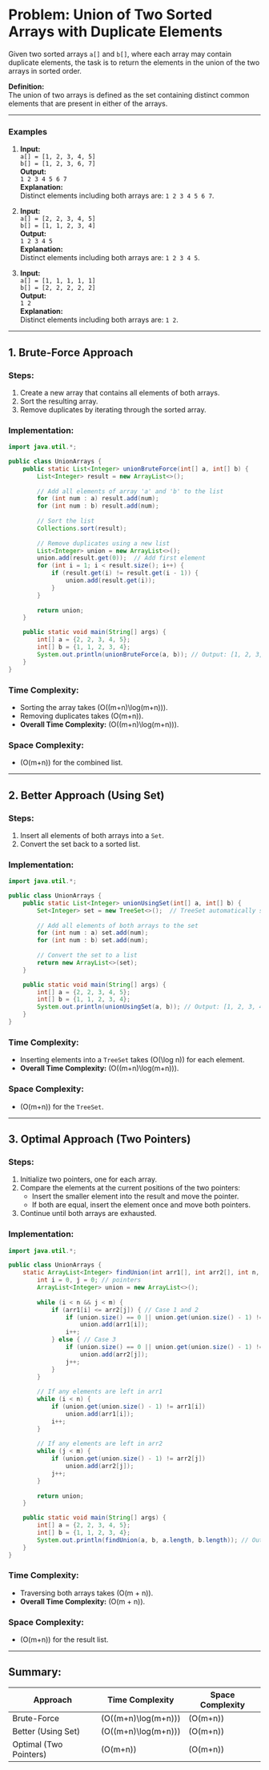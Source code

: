 
# Problem: Union of Two Sorted Arrays with Duplicate Elements

Given two sorted arrays `a[]` and `b[]`, where each array may contain duplicate elements, the task is to return the elements in the union of the two arrays in sorted order.

**Definition:**  
The union of two arrays is defined as the set containing distinct common elements that are present in either of the arrays.

---

### Examples

1. **Input:**  
   `a[] = [1, 2, 3, 4, 5]`  
   `b[] = [1, 2, 3, 6, 7]`  
   **Output:**  
   `1 2 3 4 5 6 7`  
   **Explanation:**  
   Distinct elements including both arrays are: `1 2 3 4 5 6 7`.

2. **Input:**  
   `a[] = [2, 2, 3, 4, 5]`  
   `b[] = [1, 1, 2, 3, 4]`  
   **Output:**  
   `1 2 3 4 5`  
   **Explanation:**  
   Distinct elements including both arrays are: `1 2 3 4 5`.

3. **Input:**  
   `a[] = [1, 1, 1, 1, 1]`  
   `b[] = [2, 2, 2, 2, 2]`  
   **Output:**  
   `1 2`  
   **Explanation:**  
   Distinct elements including both arrays are: `1 2`.

---

## 1. Brute-Force Approach

### Steps:
1. Create a new array that contains all elements of both arrays.
2. Sort the resulting array.
3. Remove duplicates by iterating through the sorted array.

### Implementation:
```java
import java.util.*;

public class UnionArrays {
    public static List<Integer> unionBruteForce(int[] a, int[] b) {
        List<Integer> result = new ArrayList<>();
        
        // Add all elements of array 'a' and 'b' to the list
        for (int num : a) result.add(num);
        for (int num : b) result.add(num);
        
        // Sort the list
        Collections.sort(result);
        
        // Remove duplicates using a new list
        List<Integer> union = new ArrayList<>();
        union.add(result.get(0));  // Add first element
        for (int i = 1; i < result.size(); i++) {
            if (result.get(i) != result.get(i - 1)) {
                union.add(result.get(i));
            }
        }
        
        return union;
    }

    public static void main(String[] args) {
        int[] a = {2, 2, 3, 4, 5};
        int[] b = {1, 1, 2, 3, 4};
        System.out.println(unionBruteForce(a, b)); // Output: [1, 2, 3, 4, 5]
    }
}
```

### Time Complexity:
- Sorting the array takes \(O((m+n)\log(m+n))\).
- Removing duplicates takes \(O(m+n)\).
- **Overall Time Complexity:** \(O((m+n)\log(m+n))\).

### Space Complexity:
- \(O(m+n)\) for the combined list.

---

## 2. Better Approach (Using Set)

### Steps:
1. Insert all elements of both arrays into a `Set`.
2. Convert the set back to a sorted list.

### Implementation:
```java
import java.util.*;

public class UnionArrays {
    public static List<Integer> unionUsingSet(int[] a, int[] b) {
        Set<Integer> set = new TreeSet<>();  // TreeSet automatically sorts elements
        
        // Add all elements of both arrays to the set
        for (int num : a) set.add(num);
        for (int num : b) set.add(num);
        
        // Convert the set to a list
        return new ArrayList<>(set);
    }

    public static void main(String[] args) {
        int[] a = {2, 2, 3, 4, 5};
        int[] b = {1, 1, 2, 3, 4};
        System.out.println(unionUsingSet(a, b)); // Output: [1, 2, 3, 4, 5]
    }
}
```

### Time Complexity:
- Inserting elements into a `TreeSet` takes \(O(\log n)\) for each element.
- **Overall Time Complexity:** \(O((m+n)\log(m+n))\).

### Space Complexity:
- \(O(m+n)\) for the `TreeSet`.

---

## 3. Optimal Approach (Two Pointers)

### Steps:
1. Initialize two pointers, one for each array.
2. Compare the elements at the current positions of the two pointers:
   - Insert the smaller element into the result and move the pointer.
   - If both are equal, insert the element once and move both pointers.
3. Continue until both arrays are exhausted.

### Implementation:
```java
import java.util.*;

public class UnionArrays {
    static ArrayList<Integer> findUnion(int arr1[], int arr2[], int n, int m) {
        int i = 0, j = 0; // pointers
        ArrayList<Integer> union = new ArrayList<>();
        
        while (i < n && j < m) {
            if (arr1[i] <= arr2[j]) { // Case 1 and 2
                if (union.size() == 0 || union.get(union.size() - 1) != arr1[i])
                    union.add(arr1[i]);
                i++;
            } else { // Case 3
                if (union.size() == 0 || union.get(union.size() - 1) != arr2[j])
                    union.add(arr2[j]);
                j++;
            }
        }
        
        // If any elements are left in arr1
        while (i < n) {
            if (union.get(union.size() - 1) != arr1[i])
                union.add(arr1[i]);
            i++;
        }
        
        // If any elements are left in arr2
        while (j < m) {
            if (union.get(union.size() - 1) != arr2[j])
                union.add(arr2[j]);
            j++;
        }
        
        return union;
    }

    public static void main(String[] args) {
        int[] a = {2, 2, 3, 4, 5};
        int[] b = {1, 1, 2, 3, 4};
        System.out.println(findUnion(a, b, a.length, b.length)); // Output: [1, 2, 3, 4, 5]
    }
}
```

### Time Complexity:
- Traversing both arrays takes \(O(m + n)\).
- **Overall Time Complexity:** \(O(m + n)\).

### Space Complexity:
- \(O(m+n)\) for the result list.

--- 

## Summary:

| Approach                | Time Complexity            | Space Complexity |
|-------------------------|----------------------------|------------------|
| Brute-Force             | \(O((m+n)\log(m+n))\)      | \(O(m+n)\)       |
| Better (Using Set)      | \(O((m+n)\log(m+n))\)      | \(O(m+n)\)       |
| Optimal (Two Pointers)  | \(O(m+n)\)                 | \(O(m+n)\)       |
